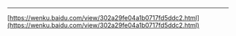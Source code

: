 ***

[https://wenku.baidu.com/view/302a29fe04a1b0717fd5ddc2.html](https://wenku.baidu.com/view/302a29fe04a1b0717fd5ddc2.html)